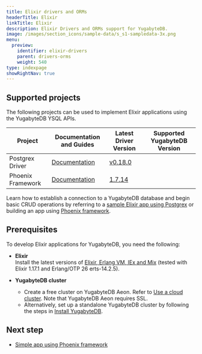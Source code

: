 ```yaml
---
title: Elixir drivers and ORMs
headerTitle: Elixir
linkTitle: Elixir
description: Elixir Drivers and ORMs support for YugabyteDB.
image: /images/section_icons/sample-data/s_s1-sampledata-3x.png
menu:
  preview:
    identifier: elixir-drivers
    parent: drivers-orms
    weight: 540
type: indexpage
showRightNav: true
---
```


## Supported projects

The following projects can be used to implement Elixir applications using the YugabyteDB YSQL APIs.

| Project | Documentation and Guides | Latest Driver Version | Supported YugabyteDB Version |
| ------- | ------------------------ | ------------------------ | ---------------------|
| Postgrex Driver | [Documentation](../../tutorials/build-apps/elixir/cloud-ysql-elixir/) | [v0.18.0](https://github.com/elixir-ecto/postgrex) | |
| Phoenix Framework | [Documentation](phoenix/) | [1.7.14](https://www.phoenixframework.org) | |

Learn how to establish a connection to a YugabyteDB database and begin basic CRUD operations by referring to a [sample Elixir app using Postgrex](../../tutorials/build-apps/elixir/cloud-ysql-elixir/) or building an app using [Phoenix framework](phoenix/).

## Prerequisites

To develop Elixir applications for YugabyteDB, you need the following:

- **Elixir**\
  Install the latest versions of [Elixir, Erlang VM, IEx and Mix](https://elixir-lang.org/docs.html) (tested with Elixir 1.17.1 and Erlang/OTP 26 erts-14.2.5).

- **YugabyteDB cluster**
  - Create a free cluster on YugabyteDB Aeon. Refer to [Use a cloud cluster](../../quick-start-yugabytedb-managed/). Note that YugabyteDB Aeon requires SSL.
  - Alternatively, set up a standalone YugabyteDB cluster by following the steps in [Install YugabyteDB](../../quick-start/).

## Next step

- [Simple app using Phoenix framework](phoenix/)
